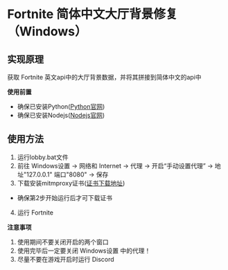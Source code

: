 # Fortnite 简体中文大厅背景修复（Windows）

## 实现原理
获取 Fortnite 英文api中的大厅背景数据，并将其拼接到简体中文的api中

**使用前置**
- 确保已安装Python([Python官网](https://www.python.org/downloads/))
- 确保已安装Nodejs([Nodejs官网](https://nodejs.org/en/))

## 使用方法

1. 运行lobby.bat文件
2. 前往 Windows设置 -> 网络和 Internet -> 代理 -> 开启“手动设置代理” -> 地址"127.0.0.1" 端口"8080" -> 保存
3. 下载安装mitmproxy证书([证书下载地址](http://mitm.it/))
  - 确保第2步开始运行后才可下载证书
4. 运行 Fortnite

**注意事项**

1. 使用期间不要关闭开启的两个窗口
2. 使用完毕后一定要关闭 Windows设置 中的代理！
3. 尽量不要在游戏开启时运行 Discord